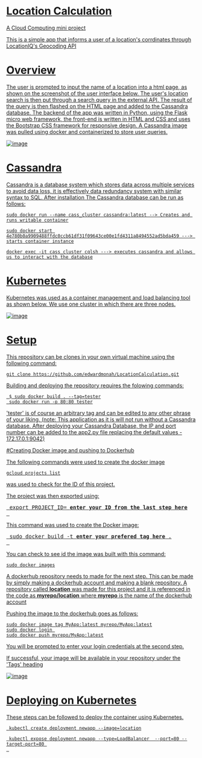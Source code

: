 # <u>**Location Calculation**

A Cloud Computing mini project

This is a simple app that informs a user of a location's corrdinates through LocationIQ's Geocoding API
 
# Overview
  
The user is prompted to input the name of a location into a html page, as shown on the screenshot of the user interface below. The user's location search is then put through a search query in the external API. The result of the query is then flashed on the HTML page and added to the Cassandra database. The backend of the app was written in Python, using the Flask micro web framework, the front-end is written in HTML and CSS and uses the Bootstrap CSS framework for responsive design. A Cassandra image was pulled using docker and containerized to store user queries.

![image](https://user-images.githubusercontent.com/96924468/162692092-f5b3aa55-e05a-4a5f-b03d-51e36436179e.png)
 
# Cassandra 

Cassandra is a database system which stores data across multiple services to avoid data loss, it is effectively data redundancy system with similar syntax to SQL. After installation The Cassandra database can be run as follows:
 
```
sudo docker run --name cass_cluster cassandra:latest --> Creates and runs writable container
```

```
sudo docker start 4e780b0a9909488ffdc0ccb61df31f09643ce00e1fd4311a8494552ad5bda459 ---> starts container instance
```
 
``` 
docker exec -it cass_cluster cqlsh ---> executes cassandra and allows us to interact with the database
```
 
# Kubernetes

Kubernetes was used as a container management and load balancing tool as shown below. We use one cluster in which there are three nodes.

![image](https://user-images.githubusercontent.com/96924468/162695851-4400c7ef-b2e1-4456-b52c-39354b44f676.png)
 
 
 # Setup
 
 This repository can be clones in your own virtual machine using the following command:
 
 ```
 git clone https://github.com/edwardmonah/LocationCalculation.git
 ```
Building and deploying the repository requires the folowing commands:
 
```
 $ sudo docker build . --tag=tester
 sudo docker run -p 80:80 tester
```
'tester' is of course an arbitrary tag and can be edited to any other phrase of your liking.
 (note: This application as it is will not run without a Cassandra database. After deploying your Cassandra Database, the IP and port number can be added to the app2.py file replacing the default values - 172.17.0.1:9042)
 
 #Creating Docker image and pushing to Dockerhub
 
 The following commands were used to create the docker image
 ```
 gcloud projects list
```
 was used to check for the ID of this project.
 
 The project was then exported using:
 <pre>
 export PROJECT_ID= <b>enter your ID from the last step here</b>
 </pre>
 This command was used to create the Docker image:
 
 <pre>
 sudo docker build -t <b>enter your prefered tag here</b> .
 </pre>
 You can check to see id the image was built with this command:
 ```
 sudo docker images
 ```
 
 A dockerhub repository needs to made for the next step.
 This can be made by simply making a dockerhub account and making a blank repository. A repository called **location** was made for this project and it is referenced in the code as **myrepo/location** where **myrepo** is the name of the dockerhub account
 
 Pushing the image to the dockerhub goes as follows:
 ```
sudo docker image tag MyApp:latest myrepo/MyApp:latest
sudo docker login 
sudo docker push myrepo/MyApp:latest
 ```
You will be prompted to enter your login credentials at the second step.
 
If successful, your image will be available in your repository under the 'Tags' heading
 
 ![image](https://user-images.githubusercontent.com/68447389/162817499-e002014a-6869-4c5f-be59-bececc6b9c69.png)

 # Deploying on Kubernetes
 
 These steps can be followed to deploy the container using Kubernetes.
 
```
 kubectl create deployment newapp --image=location

 kubectl expose deployment newapp --type=LoadBalancer  --port=80 --target-port=80 
 
 ```
 
 
 
